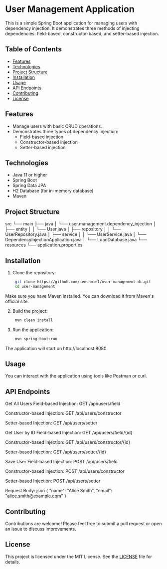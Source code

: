 # User Management Application

This is a simple Spring Boot application for managing users with dependency injection. It demonstrates three methods of injecting dependencies: field-based, constructor-based, and setter-based injection.

## Table of Contents

- [Features](#features)
- [Technologies](#technologies)
- [Project Structure](#project-structure)
- [Installation](#installation)
- [Usage](#usage)
- [API Endpoints](#api-endpoints)
- [Contributing](#contributing)
- [License](#license)

## Features

- Manage users with basic CRUD operations.
- Demonstrates three types of dependency injection:
  - Field-based injection
  - Constructor-based injection
  - Setter-based injection

## Technologies

- Java 11 or higher
- Spring Boot
- Spring Data JPA
- H2 Database (for in-memory database)
- Maven

## Project Structure

src
 └── main
     ├── java
     │    └── user.management.dependency_injection
     │         ├── entity
     │         │    └── User.java
     │         ├── repository
     │         │    └── UserRepository.java
     │         ├── service
     │         │    └── UserService.java
     │         └── DependencyInjectionApplication.java
     │         └── LoadDatabase.java
     └── resources
          └── application.properties



## Installation

1. Clone the repository:

   ```bash
    git clone https://github.com/sensamie1/user-management-di.git
    cd user-management


Make sure you have Maven installed. You can download it from Maven's official site.

2. Build the project:

   ```bash
    mvn clean install

3. Run the application:

   ```bash
    mvn spring-boot:run

The application will start on http://localhost:8080.

## Usage
You can interact with the application using tools like Postman or curl.

## API Endpoints
Get All Users
Field-based Injection:
GET /api/users/field

Constructor-based Injection:
GET /api/users/constructor

Setter-based Injection:
GET /api/users/setter

Get User by ID
Field-based Injection:
GET /api/users/field/{id}

Constructor-based Injection:
GET /api/users/constructor/{id}

Setter-based Injection:
GET /api/users/setter/{id}

Save User
Field-based Injection:
POST /api/users/field

Constructor-based Injection:
POST /api/users/constructor

Setter-based Injection:
POST /api/users/setter

Request Body: json
  {
    "name": "Alice Smith",
    "email": "alice.smith@example.com"
  }

## Contributing
Contributions are welcome! Please feel free to submit a pull request or open an issue to discuss improvements.

## License
This project is licensed under the MIT License. See the [LICENSE](./LICENSE) file for details.